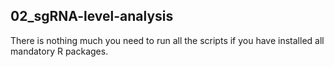 ## 02_sgRNA-level-analysis

There is nothing much you need to run all the scripts if you have installed all mandatory R packages.

